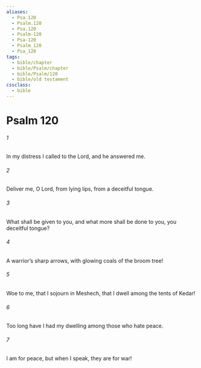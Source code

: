 ```yaml
---
aliases:
  - Psa 120
  - Psalm.120
  - Psa.120
  - Psalm-120
  - Psa-120
  - Psalm_120
  - Psa_120
tags:
  - bible/chapter
  - bible/Psalm/chapter
  - bible/Psalm/120
  - bible/old testament
cssclass:
  - bible
---
```


# Psalm 120

###### 1
In my distress I called to the Lord, and he answered me.
###### 2
Deliver me, O Lord, from lying lips, from a deceitful tongue.
###### 3
What shall be given to you,   and what more shall be done to you, you deceitful tongue?
###### 4
A warrior’s sharp arrows, with glowing coals of the broom tree!
###### 5
Woe to me, that I sojourn in Meshech, that I dwell among the tents of Kedar!
###### 6
Too long have I had my dwelling among those who hate peace.
###### 7
I am for peace, but when I speak, they are for war!


